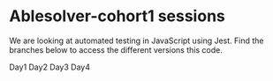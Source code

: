 # Ablesolver-cohort1 sessions

We are looking at automated testing in JavaScript using Jest. 
Find the branches below to access the different versions this code.

Day1
Day2
Day3
Day4
